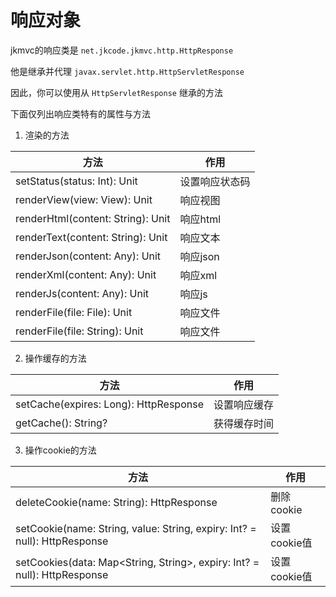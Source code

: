 # 响应对象

jkmvc的响应类是 `net.jkcode.jkmvc.http.HttpResponse`

他是继承并代理 `javax.servlet.http.HttpServletResponse`

因此，你可以使用从 `HttpServletResponse` 继承的方法

下面仅列出响应类特有的属性与方法

1. 渲染的方法

方法 | 作用
--- | ---
setStatus(status: Int): Unit | 设置响应状态码
renderView(view: View): Unit | 响应视图
renderHtml(content: String): Unit | 响应html
renderText(content: String): Unit | 响应文本
renderJson(content: Any): Unit | 响应json
renderXml(content: Any): Unit | 响应xml
renderJs(content: Any): Unit | 响应js
renderFile(file: File): Unit | 响应文件
renderFile(file: String): Unit | 响应文件

2. 操作缓存的方法

方法 | 作用
--- | ---
setCache(expires: Long): HttpResponse | 设置响应缓存
getCache(): String? | 获得缓存时间

3. 操作cookie的方法

方法 | 作用
--- | ---
deleteCookie(name: String): HttpResponse | 删除cookie
setCookie(name: String, value: String, expiry: Int? = null): HttpResponse | 设置cookie值
setCookies(data: Map<String, String>, expiry: Int? = null): HttpResponse | 设置cookie值